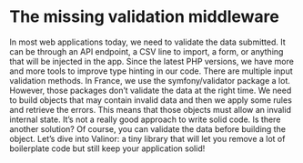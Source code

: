 # The missing validation middleware

In most web applications today, we need to validate the data submitted. It can be through an API endpoint, a CSV line to import, a form, or anything that will be injected in the app. Since the latest PHP versions, we have more and more tools to improve type hinting in our code. There are multiple input validation methods. In France, we use the symfony/validator package a lot. However, those packages don’t validate the data at the right time. We need to build objects that may contain invalid data and then we apply some rules and retrieve the errors. This means that those objects must allow an invalid internal state. It’s not a really good approach to write solid code. Is there another solution? Of course, you can validate the data before building the object. Let’s dive into Valinor: a tiny library that will let you remove a lot of boilerplate code but still keep your application solid!
